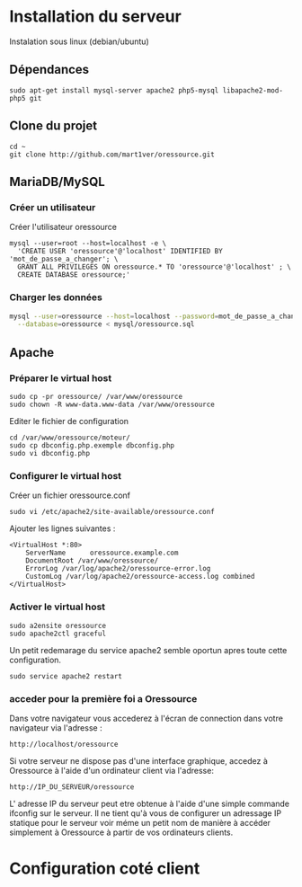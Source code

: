 
# Installation du serveur
Instalation sous linux (debian/ubuntu)

## Dépendances
```shell
sudo apt-get install mysql-server apache2 php5-mysql libapache2-mod-php5 git
```

## Clone du projet
```shell
cd ~
git clone http://github.com/mart1ver/oressource.git
```

## MariaDB/MySQL
### Créer un utilisateur

Créer l'utilisateur oressource

```shell
mysql --user=root --host=localhost -e \
  'CREATE USER 'oressource'@'localhost' IDENTIFIED BY 'mot_de_passe_a_changer'; \
  GRANT ALL PRIVILEGES ON oressource.* TO 'oressource'@'localhost' ; \
  CREATE DATABASE oressource;'
```

### Charger les données

```bash
mysql --user=oressource --host=localhost --password=mot_de_passe_a_changer \
  --database=oressource < mysql/oressource.sql
```

## Apache
### Préparer le virtual host

```shell
sudo cp -pr oressource/ /var/www/oressource
sudo chown -R www-data.www-data /var/www/oressource
```

Editer le fichier de configuration

```shell
cd /var/www/oressource/moteur/
sudo cp dbconfig.php.exemple dbconfig.php
sudo vi dbconfig.php
```

### Configurer le virtual host

Créer un fichier oressource.conf

`sudo vi /etc/apache2/site-available/oressource.conf `

Ajouter les lignes suivantes :

```
<VirtualHost *:80>
    ServerName      oressource.example.com
    DocumentRoot /var/www/oressource/
    ErrorLog /var/log/apache2/oressource-error.log
    CustomLog /var/log/apache2/oressource-access.log combined
</VirtualHost>
```

### Activer le virtual host

```shell
sudo a2ensite oressource
sudo apache2ctl graceful
```
Un petit redemarage du service apache2 semble oportun apres toute cette configuration.
```shell
sudo service apache2 restart
```
### acceder pour la première foi a Oressource

Dans votre navigateur vous accederez à l'écran de connection dans votre navigateur via l'adresse :
```shell
http://localhost/oressource
```
Si votre serveur ne dispose pas d'une interface graphique, accedez à Oressource à l'aide d'un ordinateur client via l'adresse:
```shell
http://IP_DU_SERVEUR/oressource
```
L' adresse IP du serveur peut etre obtenue à l'aide d'une simple commande ifconfig sur le serveur. Il ne tient qu'à vous de configurer un adressage IP statique pour le serveur voir méme un petit nom de manière à accéder simplement à Oressource à partir de vos ordinateurs clients.  

# Configuration coté client
